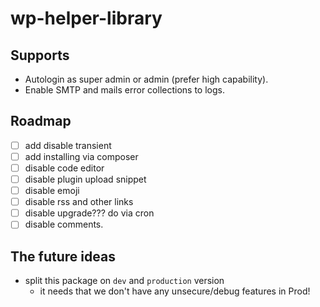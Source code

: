 # wp-helper-library

## Supports
- Autologin as super admin or admin (prefer high capability).
- Enable SMTP and mails error collections to logs.

## Roadmap
- [ ] add disable transient
- [ ] add installing via composer
- [ ] disable code editor
- [ ] disable plugin upload snippet
- [ ] disable emoji 
- [ ] disable rss and other links
- [ ] disable upgrade??? do via cron
- [ ] disable comments.

## The future ideas  

- split this package on `dev` and `production` version  
    - it needs that we don't have any unsecure/debug features in Prod! 